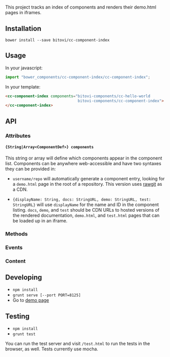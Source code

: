 # <cc-component-index>

This project tracks an index of components and renders their demo.html
pages in iframes.

## Installation

`bower install --save bitovi/cc-component-index`

## Usage

In your javascript:

```js
import "bower_components/cc-component-index/cc-component-index";
```

In your template:

```html
<cc-component-index components="bitovi-components/cc-hello-world
	                            bitovi-components/cc-component-index">
</cc-component-index>
```

## API

### Attributes

#### `{String|Array<ComponentDef>} components`

This string or array will define which components appear in the component
list. Components can be anywhere web-accessible and have two syntaxes they can
be provided in:

* `username/repo` will automatically generate a component entry, looking for a
`demo.html` page in the root of a repository. This version uses
[rawgit](http://rawgit.com) as a CDN.

* `{displayName: String, docs: StringURL, demo: StringURL, test: StringURL}`
will use `displayName` for the name and ID in the component listing. `docs`,
`demo`, and `test` should be CDN URLs to hosted versions of the rendered
documentation, `demo.html`, and `test.html` pages that can be loaded up in an
iframe.

### Methods

### Events

### Content

## Developing

* `npm install`
* `grunt serve [--port PORT=8125]`
* Go to [demo page](http://localhost:8125/demo.html)

## Testing

* `npm install`
* `grunt test`

You can run the test server and visit `/test.html` to run the tests in the
browser, as well. Tests currently use mocha.
